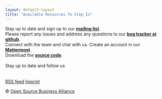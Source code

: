 ```yaml
---
layout: default-layout
title: "Available Resources To Step In"
---
```


Stay up to date and sign up to our <strong><a href="http://lists.inai.de/iridium" title="sign up to the mailing list" target="_blank" rel="noreferrer">mailing list</a></strong>.
<br/>
Please report any issues and address any questions to our <strong><a href="https://github.com/iridium-browser/tracker/issues" title="report issues to bug tracker@GitHub" target="_blank" rel="noreferrer">bug tracker at github</a></strong>.
<br/>
Connect with the team and chat with us. Create an account in our <strong><a href="https://chat.osb-alliance.de/signup_user_complete/?id=zcw9hio95tf15bttox3jdcsmuc" title="chat with the team on mattermost" target="_blank" rel="noreferrer">Mattermost</a></strong>.
<br/>
<span class="fa fa-code"></span> Download the <strong><a href="/downloads/source" title="download the source code">source code</a></strong>.
<br/><br/>
Stay up to date and follow us
<br/>
<a href="https://github.com/iridium-browser" title="Iridium Browser on GitHub" target="_blank" rel="noreferrer"><span class="button-round fa fa-github"></span></a>
<a href="https://www.facebook.com/iridiumbrowser/" title="Iridium Browser on Facebook" target="_blank" rel="noreferrer"><span class="button-round fa fa-facebook"></span></a>
<a href="https://twitter.com/iridiumbrowser/" title="Iridium Browser on Twitter" target="_blank" rel="noreferrer"><span class="button-round fa fa-twitter"></span></a>
<a href="https://plus.google.com/+IridiumBrowser" title="Iridium Browser on Google+" target="_blank" rel="noreferrer"><span class="button-round fa fa-google-plus"></span></a>
<br/><br/>
<a href="/feed.xml" title="add RSS feed" class="button small footer icon fa-rss" target="_blank">RSS feed</a>
<a href="/imprint" title="go to imprint" class="button small footer icon fa-legal">Imprint</a>
<br/>
<div class="copyright">&copy; <a href="http://osb-alliance.de/" target="_blank" rel="noreferrer">Open Source Business Alliance</a></div>
